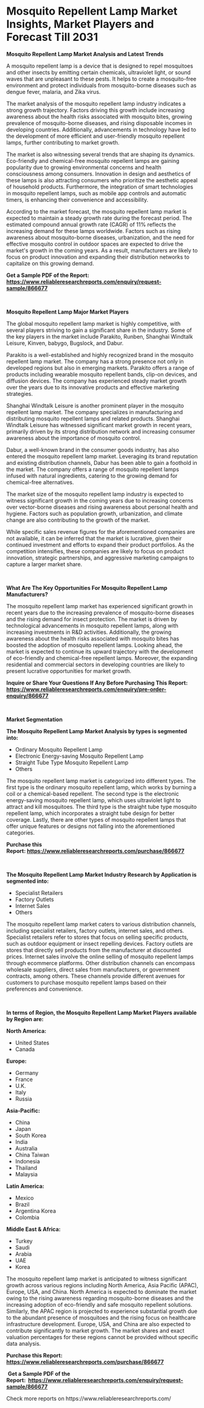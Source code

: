 <p><h1>Mosquito Repellent Lamp Market Insights, Market Players and Forecast Till 2031</h1></p><p><strong>Mosquito Repellent Lamp Market Analysis and Latest Trends</strong></p>
<p><p>A mosquito repellent lamp is a device that is designed to repel mosquitoes and other insects by emitting certain chemicals, ultraviolet light, or sound waves that are unpleasant to these pests. It helps to create a mosquito-free environment and protect individuals from mosquito-borne diseases such as dengue fever, malaria, and Zika virus.</p><p>The market analysis of the mosquito repellent lamp industry indicates a strong growth trajectory. Factors driving this growth include increasing awareness about the health risks associated with mosquito bites, growing prevalence of mosquito-borne diseases, and rising disposable incomes in developing countries. Additionally, advancements in technology have led to the development of more efficient and user-friendly mosquito repellent lamps, further contributing to market growth.</p><p>The market is also witnessing several trends that are shaping its dynamics. Eco-friendly and chemical-free mosquito repellent lamps are gaining popularity due to growing environmental concerns and health consciousness among consumers. Innovation in design and aesthetics of these lamps is also attracting consumers who prioritize the aesthetic appeal of household products. Furthermore, the integration of smart technologies in mosquito repellent lamps, such as mobile app controls and automatic timers, is enhancing their convenience and accessibility.</p><p>According to the market forecast, the mosquito repellent lamp market is expected to maintain a steady growth rate during the forecast period. The estimated compound annual growth rate (CAGR) of 11% reflects the increasing demand for these lamps worldwide. Factors such as rising awareness about mosquito-borne diseases, urbanization, and the need for effective mosquito control in outdoor spaces are expected to drive the market's growth in the coming years. As a result, manufacturers are likely to focus on product innovation and expanding their distribution networks to capitalize on this growing demand.</p></p>
<p><strong>Get a Sample PDF of the Report:&nbsp; <a href="https://www.reliableresearchreports.com/enquiry/request-sample/866677">https://www.reliableresearchreports.com/enquiry/request-sample/866677</a></strong></p>
<p>&nbsp;</p>
<p><strong>Mosquito Repellent Lamp Major Market Players</strong></p>
<p><p>The global mosquito repellent lamp market is highly competitive, with several players striving to gain a significant share in the industry. Some of the key players in the market include Parakito, Runben, Shanghai Windtalk Leisure, Kinven, babygo, Bugslock, and Dabur.</p><p>Parakito is a well-established and highly recognized brand in the mosquito repellent lamp market. The company has a strong presence not only in developed regions but also in emerging markets. Parakito offers a range of products including wearable mosquito repellent bands, clip-on devices, and diffusion devices. The company has experienced steady market growth over the years due to its innovative products and effective marketing strategies.</p><p>Shanghai Windtalk Leisure is another prominent player in the mosquito repellent lamp market. The company specializes in manufacturing and distributing mosquito repellent lamps and related products. Shanghai Windtalk Leisure has witnessed significant market growth in recent years, primarily driven by its strong distribution network and increasing consumer awareness about the importance of mosquito control.</p><p>Dabur, a well-known brand in the consumer goods industry, has also entered the mosquito repellent lamp market. Leveraging its brand reputation and existing distribution channels, Dabur has been able to gain a foothold in the market. The company offers a range of mosquito repellent lamps infused with natural ingredients, catering to the growing demand for chemical-free alternatives.</p><p>The market size of the mosquito repellent lamp industry is expected to witness significant growth in the coming years due to increasing concerns over vector-borne diseases and rising awareness about personal health and hygiene. Factors such as population growth, urbanization, and climate change are also contributing to the growth of the market.</p><p>While specific sales revenue figures for the aforementioned companies are not available, it can be inferred that the market is lucrative, given their continued investment and efforts to expand their product portfolios. As the competition intensifies, these companies are likely to focus on product innovation, strategic partnerships, and aggressive marketing campaigns to capture a larger market share.</p></p>
<p>&nbsp;</p>
<p><strong>What Are The Key Opportunities For Mosquito Repellent Lamp Manufacturers?</strong></p>
<p><p>The mosquito repellent lamp market has experienced significant growth in recent years due to the increasing prevalence of mosquito-borne diseases and the rising demand for insect protection. The market is driven by technological advancements in mosquito repellent lamps, along with increasing investments in R&D activities. Additionally, the growing awareness about the health risks associated with mosquito bites has boosted the adoption of mosquito repellent lamps. Looking ahead, the market is expected to continue its upward trajectory with the development of eco-friendly and chemical-free repellent lamps. Moreover, the expanding residential and commercial sectors in developing countries are likely to present lucrative opportunities for market growth.</p></p>
<p><strong>Inquire or Share Your Questions If Any Before Purchasing This Report: <a href="https://www.reliableresearchreports.com/enquiry/pre-order-enquiry/866677">https://www.reliableresearchreports.com/enquiry/pre-order-enquiry/866677</a></strong></p>
<p>&nbsp;</p>
<p><strong>Market Segmentation</strong></p>
<p><strong>The Mosquito Repellent Lamp Market Analysis by types is segmented into:</strong></p>
<p><ul><li>Ordinary Mosquito Repellent Lamp</li><li>Electronic Energy-saving Mosquito Repellent Lamp</li><li>Straight Tube Type Mosquito Repellent Lamp</li><li>Others</li></ul></p>
<p><p>The mosquito repellent lamp market is categorized into different types. The first type is the ordinary mosquito repellent lamp, which works by burning a coil or a chemical-based repellent. The second type is the electronic energy-saving mosquito repellent lamp, which uses ultraviolet light to attract and kill mosquitoes. The third type is the straight tube type mosquito repellent lamp, which incorporates a straight tube design for better coverage. Lastly, there are other types of mosquito repellent lamps that offer unique features or designs not falling into the aforementioned categories.</p></p>
<p><strong>Purchase this Report:&nbsp;<a href="https://www.reliableresearchreports.com/purchase/866677">https://www.reliableresearchreports.com/purchase/866677</a></strong></p>
<p>&nbsp;</p>
<p><strong>The Mosquito Repellent Lamp Market Industry Research by Application is segmented into:</strong></p>
<p><ul><li>Specialist Retailers</li><li>Factory Outlets</li><li>Internet Sales</li><li>Others</li></ul></p>
<p><p>The mosquito repellent lamp market caters to various distribution channels, including specialist retailers, factory outlets, internet sales, and others. Specialist retailers refer to stores that focus on selling specific products, such as outdoor equipment or insect repelling devices. Factory outlets are stores that directly sell products from the manufacturer at discounted prices. Internet sales involve the online selling of mosquito repellent lamps through ecommerce platforms. Other distribution channels can encompass wholesale suppliers, direct sales from manufacturers, or government contracts, among others. These channels provide different avenues for customers to purchase mosquito repellent lamps based on their preferences and convenience.</p></p>
<p>&nbsp;</p>
<p><strong>In terms of Region, the Mosquito Repellent Lamp Market Players available by Region are:</strong></p>
<p>
    <p> <strong> North America: </strong>
        <ul>
            <li>United States</li>
            <li>Canada</li>
        </ul>
        </p> 
    <p> <strong> Europe: </strong>
        <ul>
            <li>Germany</li>
            <li>France</li>
            <li>U.K.</li>
            <li>Italy</li>
            <li>Russia</li>
        </ul>
        </p> 
    <p> <strong> Asia-Pacific: </strong>
        <ul>
            <li>China</li>
            <li>Japan</li>
            <li>South Korea</li>
            <li>India</li>
            <li>Australia</li>
            <li>China Taiwan</li>
            <li>Indonesia</li>
            <li>Thailand</li>
            <li>Malaysia</li>
        </ul>
        </p> 
    <p> <strong> Latin America: </strong>
        <ul>
            <li>Mexico</li>
            <li>Brazil</li>
            <li>Argentina Korea</li>
            <li>Colombia</li>
        </ul>
        </p> 
    <p> <strong> Middle East & Africa: </strong>
        <ul>
            <li>Turkey</li>
            <li>Saudi</li>
            <li>Arabia</li>
            <li>UAE</li>
            <li>Korea</li>
        </ul>
    </p>
    </p>
<p><p>The mosquito repellent lamp market is anticipated to witness significant growth across various regions including North America, Asia Pacific (APAC), Europe, USA, and China. North America is expected to dominate the market owing to the rising awareness regarding mosquito-borne diseases and the increasing adoption of eco-friendly and safe mosquito repellent solutions. Similarly, the APAC region is projected to experience substantial growth due to the abundant presence of mosquitoes and the rising focus on healthcare infrastructure development. Europe, USA, and China are also expected to contribute significantly to market growth. The market shares and exact valuation percentages for these regions cannot be provided without specific data analysis.</p></p>
<p><strong>Purchase this Report: <a href="https://www.reliableresearchreports.com/purchase/866677">https://www.reliableresearchreports.com/purchase/866677</a></strong></p>
<p>&nbsp;<strong>Get a Sample PDF of the Report:&nbsp;&nbsp;<a href="https://www.reliableresearchreports.com/enquiry/request-sample/866677">https://www.reliableresearchreports.com/enquiry/request-sample/866677</a></strong></p>
<p><strong></strong></p>
<p>Check more reports on https://www.reliableresearchreports.com/</p>